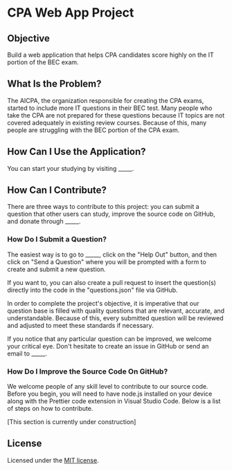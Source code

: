 # CPA Web App Project

## Objective

Build a web application that helps CPA candidates score highly on the IT portion of the BEC exam.

## What Is the Problem?

The AICPA, the organization responsible for creating the CPA exams, started to include more IT questions in their BEC test. Many people who take the CPA are not prepared for these questions because IT topics are not covered adequately in existing review courses. Because of this, many people are struggling with the BEC portion of the CPA exam.

## How Can I Use the Application?

You can start your studying by visiting _____.

## How Can I Contribute?

There are three ways to contribute to this project: you can submit a question that other users can study, improve the source code on GitHub, and donate through _____.

### How Do I Submit a Question?

The easiest way is to go to _____, click on the "Help Out" button, and then click on "Send a Question" where you will be prompted with a form to create and submit a new question. 

If you want to, you can also create a pull request to insert the question(s) directly into the code in the "questions.json" file via GitHub.

In order to complete the project's objective, it is imperative that our question base is filled with quality questions that are relevant, accurate, and understandable. Because of this, every submitted question will be reviewed and adjusted to meet these standards if necessary.

If you notice that any particular question can be improved, we welcome your critical eye. Don't hesitate to create an issue in GitHub or send an email to _____. 

### How Do I Improve the Source Code On GitHub?

We welcome people of any skill level to contribute to our source code. Before you begin, you will need to have node.js installed on your device along with the Prettier code extension in Visual Studio Code. Below is a list of steps on how to contribute.

[This section is currently under construction]

## License
Licensed under the [MIT license](LICENSE).